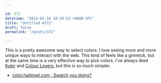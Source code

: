 ```yaml
---

id: 372
datetime: "2013-02-16 18:39:53 +0000 UTC"
title: "Untitled #372"
draft: false
permalink: "/posts/372"

---
```


This is a pretty awesome way to select colors. I love seeing more and more unique ways to interact with the web. This kind of feels like a gimmick, but at the same time is a very effective way to pick colors. I've always liked [Kuler](kuler.adobe.com) and [Colour Lovers](http://www.colourlovers.com), but this is so much simpler. 

 
 * [color.hailpixel.com · Swatch you doing?](http://color.hailpixel.com/)


